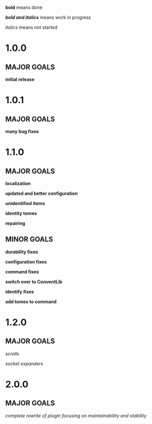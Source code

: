 **bold** means done

**_bold and italics_** means work in progress

_italics_ means not started

# 1.0.0
## MAJOR GOALS
**initial release**

# 1.0.1
## MAJOR GOALS
**many bug fixes**

# 1.1.0
## MAJOR GOALS
**localization**

**updated and better configuration**

**unidentified items**

**identity tomes**

**repairing**

## MINOR GOALS
**durability fixes**

**configuration fixes**

**command fixes**

**switch over to ConventLib**

**identify fixes**

**add tomes to command**

# 1.2.0
## MAJOR GOALS
_scrolls_

_socket expanders_

# 2.0.0
## MAJOR GOALS
_complete rewrite of plugin focusing on maintainability and stability_
